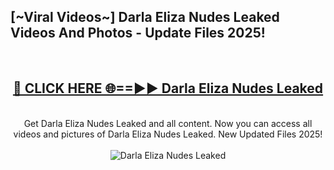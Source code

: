 <h2>[~Viral Videos~] Darla Eliza Nudes Leaked Videos And Photos - Update Files 2025!</h2>
<br>
<div align="center">
<h2><a href="https://top-ai-tools.click/QrbHav" rel="nofollow">🔴 CLICK HERE 🌐==►► Darla Eliza Nudes Leaked</a></h2>
<br>
Get Darla Eliza Nudes Leaked and all content. Now you can access all videos and pictures of Darla Eliza Nudes Leaked. New Updated Files 2025!
<br>
<br>
<a href="https://top-ai-tools.click/QrbHav" rel="nofollow" data-target="animated-image.originalLink"><img src="https://i.ibb.co.com/WyWwxjT/player-gif2.gif" alt="Darla Eliza Nudes Leaked" style="max-width: 100%; display: inline-block;" data-target="animated-image.originalImage"></a>
</div>
<br>